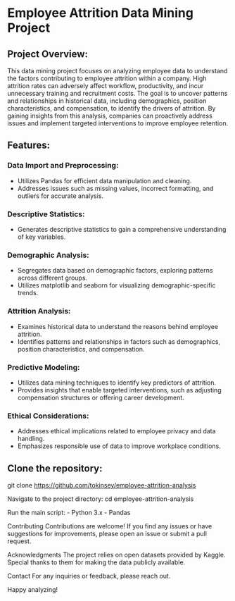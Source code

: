 # Employee Attrition Data Mining Project

## Project Overview:

This data mining project focuses on analyzing employee data to understand the factors contributing to employee attrition within a company. High attrition rates can adversely affect workflow, productivity, and incur unnecessary training and recruitment costs. The goal is to uncover patterns and relationships in historical data, including demographics, position characteristics, and compensation, to identify the drivers of attrition. By gaining insights from this analysis, companies can proactively address issues and implement targeted interventions to improve employee retention.

## Features:

### Data Import and Preprocessing:

- Utilizes Pandas for efficient data manipulation and cleaning.
- Addresses issues such as missing values, incorrect formatting, and outliers for accurate analysis.

### Descriptive Statistics:

- Generates descriptive statistics to gain a comprehensive understanding of key variables.

### Demographic Analysis:

- Segregates data based on demographic factors, exploring patterns across different groups.
- Utilizes matplotlib and seaborn for visualizing demographic-specific trends.

### Attrition Analysis:

- Examines historical data to understand the reasons behind employee attrition.
- Identifies patterns and relationships in factors such as demographics, position characteristics, and compensation.

### Predictive Modeling:

- Utilizes data mining techniques to identify key predictors of attrition.
- Provides insights that enable targeted interventions, such as adjusting compensation structures or offering career development.

### Ethical Considerations:

- Addresses ethical implications related to employee privacy and data handling.
- Emphasizes responsible use of data to improve workplace conditions.

## Clone the repository:
git clone https://github.com/tokinsey/employee-attrition-analysis

Navigate to the project directory: cd employee-attrition-analysis

Run the main script: - Python 3.x - Pandas

Contributing Contributions are welcome! If you find any issues or have suggestions for improvements, please open an issue or submit a pull request.

Acknowledgments The project relies on open datasets provided by Kaggle. Special thanks to them for making the data publicly available.

Contact For any inquiries or feedback, please reach out.

Happy analyzing!
